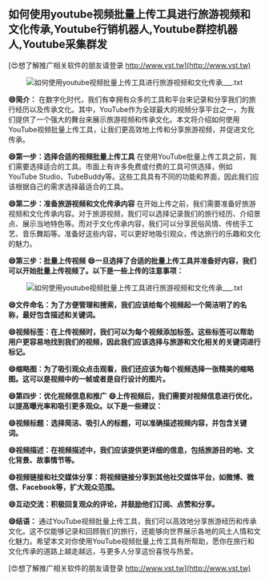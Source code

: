 ## **如何使用youtube视频批量上传工具进行旅游视频和文化传承,Youtube行销机器人,Youtube群控机器人,Youtube采集群发**

[😍想了解推广相关软件的朋友请登录 http://www.vst.tw](http://www.vst.tw)

 <center><img src="https://vst.tw/MP4/tuiguang/png/8.png" alt="如何使用youtube视频批量上传工具进行旅游视频和文化传承___.txt"></center>

**😄简介：**
在数字化时代，我们有幸拥有众多的工具和平台来记录和分享我们的旅行经历以及传承文化。其中，YouTube作为全球最大的视频分享平台之一，为我们提供了一个强大的舞台来展示旅游视频和传承文化。本文将介绍如何使用YouTube视频批量上传工具，让我们更高效地上传和分享旅游视频，并促进文化传承。

**😄第一步：选择合适的视频批量上传工具**
在使用YouTube批量上传工具之前，我们需要选择适合的工具。市面上有许多免费或付费的工具可供选择，例如YouTube Studio、TubeBuddy等。这些工具具有不同的功能和界面，因此我们应该根据自己的需求选择最适合的工具。

**😄第二步：准备旅游视频和文化传承内容**
在开始上传之前，我们需要准备好旅游视频和文化传承内容。对于旅游视频，我们可以选择记录我们的旅行经历、介绍景点、展示当地特色等。而对于文化传承内容，我们可以分享民俗风情、传统手工艺、音乐舞蹈等。准备好这些内容，可以更好地吸引观众，传达旅行的乐趣和文化的魅力。

**😄第三步：批量上传视频**
**😄一旦选择了合适的批量上传工具并准备好内容，我们可以开始批量上传视频了。以下是一些上传的注意事项：**

 <center><img src="https://vst.tw/MP4/tuiguang/png/6.png" alt="如何使用youtube视频批量上传工具进行旅游视频和文化传承___.txt"></center>

**😄文件命名：为了方便管理和搜索，我们应该给每个视频起一个简洁明了的名称，最好包含描述和关键词。**

**😄视频标签：在上传视频时，我们可以为每个视频添加标签。这些标签可以帮助用户更容易地找到我们的视频，因此我们应该选择与旅游和文化相关的关键词进行标记。**

**😄缩略图：为了吸引观众点击观看，我们还应该为每个视频选择一张精美的缩略图。这可以是视频中的一帧或者是自行设计的图片。**

**😄第四步：优化视频信息和推广**
**😄上传视频后，我们需要对视频信息进行优化，以提高曝光率和吸引更多观众。以下是一些建议：**

**😄视频标题：选择简洁、吸引人的标题，可以准确描述视频内容，并包含关键词。**

**😄视频描述：在视频描述中，我们应该提供更详细的信息，包括旅游目的地、文化背景、故事情节等。**

**😄视频链接和社交媒体分享：将视频链接分享到其他社交媒体平台，如微博、微信、Facebook等，扩大观众范围。**

**😄互动交流：积极回复观众的评论，并鼓励他们订阅、点赞和分享。**

**😄结语：**
通过YouTube视频批量上传工具，我们可以高效地分享旅游经历和传承文化。这不仅能够记录和回顾我们的旅行，还能够向世界展示各地的风土人情和文化魅力。希望本文对你使用YouTube视频批量上传工具有所帮助，愿你在旅行和文化传承的道路上越走越远，与更多人分享这份喜悦与热爱。

[😍想了解推广相关软件的朋友请登录 http://www.vst.tw](http://www.vst.tw)



